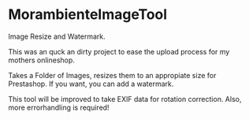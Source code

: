 # MorambienteImageTool
Image Resize and Watermark. 

This was an quck an dirty project to ease the upload process for my mothers onlineshop.

Takes a Folder of Images, resizes them to an appropiate size for Prestashop. If you want, you can add a watermark.

This tool will be improved to take EXIF data for rotation correction. Also, more errorhandling is required!
